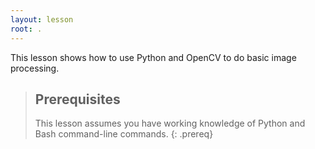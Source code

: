 ```yaml
---
layout: lesson
root: .
---
```


This lesson shows how to use Python and OpenCV to do basic image processing.

> ## Prerequisites
> 
> This lesson assumes you have working knowledge of Python and Bash command-line commands.
{: .prereq}
